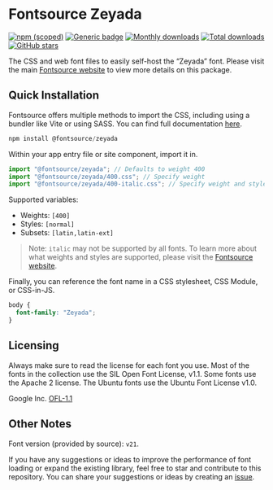 # Fontsource Zeyada

[![npm (scoped)](https://img.shields.io/npm/v/@fontsource/zeyada?color=brightgreen)](https://www.npmjs.com/package/@fontsource/zeyada) [![Generic badge](https://img.shields.io/badge/fontsource-passing-brightgreen)](https://github.com/fontsource/fontsource) [![Monthly downloads](https://badgen.net/npm/dm/@fontsource/zeyada)](https://github.com/fontsource/fontsource) [![Total downloads](https://badgen.net/npm/dt/@fontsource/zeyada)](https://github.com/fontsource/fontsource) [![GitHub stars](https://img.shields.io/github/stars/fontsource/fontsource.svg?style=social&label=Star)](https://github.com/fontsource/fontsource/stargazers)

The CSS and web font files to easily self-host the “Zeyada” font. Please visit the main [Fontsource website](https://fontsource.org/fonts/zeyada) to view more details on this package.

## Quick Installation

Fontsource offers multiple methods to import the CSS, including using a bundler like Vite or using SASS. You can find full documentation [here](https://fontsource.org/docs/getting-started/introduction).

```javascript
npm install @fontsource/zeyada
```

Within your app entry file or site component, import it in.

```javascript
import "@fontsource/zeyada"; // Defaults to weight 400
import "@fontsource/zeyada/400.css"; // Specify weight
import "@fontsource/zeyada/400-italic.css"; // Specify weight and style
```

Supported variables:
- Weights: `[400]`
- Styles: `[normal]`
- Subsets: `[latin,latin-ext]`

> Note: `italic` may not be supported by all fonts. To learn more about what weights and styles are supported, please visit the [Fontsource website](https://fontsource.org/fonts/zeyada).

Finally, you can reference the font name in a CSS stylesheet, CSS Module, or CSS-in-JS.

```css
body {
  font-family: "Zeyada";
}
```

## Licensing
Always make sure to read the license for each font you use. Most of the fonts in the collection use the SIL Open Font License, v1.1. Some fonts use the Apache 2 license. The Ubuntu fonts use the Ubuntu Font License v1.0.

Google Inc.
[OFL-1.1](http://scripts.sil.org/OFL)

## Other Notes
Font version (provided by source): `v21`.

If you have any suggestions or ideas to improve the performance of font loading or expand the existing library, feel free to star and contribute to this repository. You can share your suggestions or ideas by creating an [issue](https://github.com/fontsource/fontsource/issues).